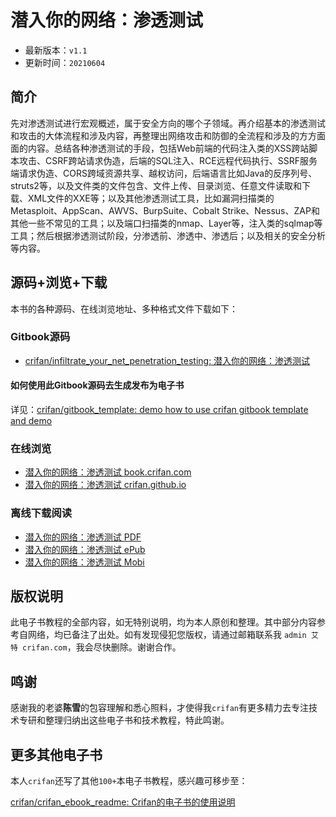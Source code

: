 # 潜入你的网络：渗透测试

* 最新版本：`v1.1`
* 更新时间：`20210604`

## 简介

先对渗透测试进行宏观概述，属于安全方向的哪个子领域。再介绍基本的渗透测试和攻击的大体流程和涉及内容，再整理出网络攻击和防御的全流程和涉及的方方面面的内容。总结各种渗透测试的手段，包括Web前端的代码注入类的XSS跨站脚本攻击、CSRF跨站请求伪造，后端的SQL注入、RCE远程代码执行、SSRF服务端请求伪造、CORS跨域资源共享、越权访问，后端语言比如Java的反序列号、struts2等，以及文件类的文件包含、文件上传、目录浏览、任意文件读取和下载、XML文件的XXE等；以及其他渗透测试工具，比如漏洞扫描类的Metasploit、AppScan、AWVS、BurpSuite、Cobalt Strike、Nessus、ZAP和其他一些不常见的工具；以及端口扫描类的nmap、Layer等，注入类的sqlmap等工具；然后根据渗透测试阶段，分渗透前、渗透中、渗透后；以及相关的安全分析等内容。

## 源码+浏览+下载

本书的各种源码、在线浏览地址、多种格式文件下载如下：

### Gitbook源码

* [crifan/infiltrate_your_net_penetration_testing: 潜入你的网络：渗透测试](https://github.com/crifan/infiltrate_your_net_penetration_testing)

#### 如何使用此Gitbook源码去生成发布为电子书

详见：[crifan/gitbook_template: demo how to use crifan gitbook template and demo](https://github.com/crifan/gitbook_template)

### 在线浏览

* [潜入你的网络：渗透测试 book.crifan.com](http://book.crifan.com/books/infiltrate_your_net_penetration_testing/website)
* [潜入你的网络：渗透测试 crifan.github.io](https://crifan.github.io/infiltrate_your_net_penetration_testing/website)

### 离线下载阅读

* [潜入你的网络：渗透测试 PDF](http://book.crifan.com/books/infiltrate_your_net_penetration_testing/pdf/infiltrate_your_net_penetration_testing.pdf)
* [潜入你的网络：渗透测试 ePub](http://book.crifan.com/books/infiltrate_your_net_penetration_testing/epub/infiltrate_your_net_penetration_testing.epub)
* [潜入你的网络：渗透测试 Mobi](http://book.crifan.com/books/infiltrate_your_net_penetration_testing/mobi/infiltrate_your_net_penetration_testing.mobi)

## 版权说明

此电子书教程的全部内容，如无特别说明，均为本人原创和整理。其中部分内容参考自网络，均已备注了出处。如有发现侵犯您版权，请通过邮箱联系我 `admin 艾特 crifan.com`，我会尽快删除。谢谢合作。

## 鸣谢

感谢我的老婆**陈雪**的包容理解和悉心照料，才使得我`crifan`有更多精力去专注技术专研和整理归纳出这些电子书和技术教程，特此鸣谢。

## 更多其他电子书

本人`crifan`还写了其他`100+`本电子书教程，感兴趣可移步至：

[crifan/crifan_ebook_readme: Crifan的电子书的使用说明](https://github.com/crifan/crifan_ebook_readme)
